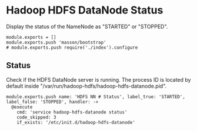
# Hadoop HDFS DataNode Status

Display the status of the NameNode as "STARTED" or "STOPPED".

    module.exports = []
    module.exports.push 'masson/bootstrap'
    # module.exports.push require('./index').configure

## Status

Check if the HDFS DataNode server is running. The process ID is located by default
inside "/var/run/hadoop-hdfs/hadoop-hdfs-datanode.pid".

    module.exports.push name: 'HDFS NN # Status', label_true: 'STARTED', label_false: 'STOPPED', handler: ->
      @execute
        cmd: 'service hadoop-hdfs-datanode status'
        code_skipped: 3
        if_exists: '/etc/init.d/hadoop-hdfs-datanode'

